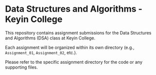 # Data Structures and Algorithms - Keyin College

This repository contains assignment submissions for the Data Structures and Algorithms (DSA) class at Keyin College.

Each assignment will be organized within its own directory (e.g., `Assignment_01`, `Assignment_02`, etc.).

Please refer to the specific assignment directory for the code or any supporting files.
